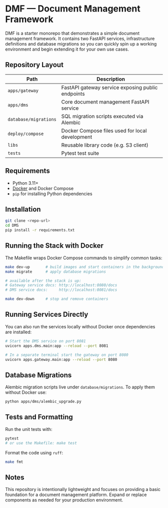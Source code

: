 # DMF — Document Management Framework

DMF is a starter monorepo that demonstrates a simple document management
framework.  It contains two FastAPI services, infrastructure definitions and
database migrations so you can quickly spin up a working environment and begin
extending it for your own use cases.

## Repository Layout

| Path | Description |
| ---- | ----------- |
| `apps/gateway` | FastAPI gateway service exposing public endpoints |
| `apps/dms` | Core document management FastAPI service |
| `database/migrations` | SQL migration scripts executed via Alembic |
| `deploy/compose` | Docker Compose files used for local development |
| `libs` | Reusable library code (e.g. S3 client) |
| `tests` | Pytest test suite |

## Requirements

- Python 3.11+
- [Docker](https://docs.docker.com/get-docker/) and Docker Compose
- `pip` for installing Python dependencies

## Installation

```bash
git clone <repo-url>
cd DMS
pip install -r requirements.txt
```

## Running the Stack with Docker

The Makefile wraps Docker Compose commands to simplify common tasks:

```bash
make dev-up       # build images and start containers in the background
make migrate      # apply database migrations

# available after the stack is up:
# Gateway service docs: http://localhost:8080/docs
# DMS service docs:     http://localhost:8081/docs

make dev-down     # stop and remove containers
```

## Running Services Directly

You can also run the services locally without Docker once dependencies are
installed:

```bash
# Start the DMS service on port 8081
uvicorn apps.dms.main:app --reload --port 8081

# In a separate terminal start the gateway on port 8080
uvicorn apps.gateway.main:app --reload --port 8080
```

## Database Migrations

Alembic migration scripts live under `database/migrations`.  To apply them
without Docker use:

```bash
python apps/dms/alembic_upgrade.py
```

## Tests and Formatting

Run the unit tests with:

```bash
pytest
# or use the Makefile: make test
```

Format the code using `ruff`:

```bash
make fmt
```

## Notes

This repository is intentionally lightweight and focuses on providing a basic
foundation for a document management platform.  Expand or replace components as
needed for your production environment.

